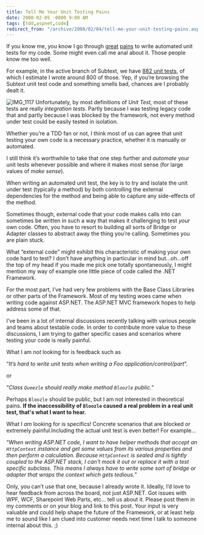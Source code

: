 ```yaml
---
title: Tell Me Your Unit Testing Pains
date: 2008-02-05 -0800 9:00 AM
tags: [tdd,aspnet,code]
redirect_from: "/archive/2008/02/04/tell-me-your-unit-testing-pains.aspx/"
---
```


If you know me, you know I go through
[great](https://haacked.com/archive/2007/06/19/unit-tests-web-code-without-a-web-server-using-httpsimulator.aspx "HttpSimulator") [pains](https://haacked.com/archive/2006/05/30/ATestingMailServerForUnitTestingEmailFunctionality.aspx "A Testing Mail Server")
to write automated unit tests for my code. Some might even call me anal
about it. Those people know me too well.

For example, in the active branch of Subtext, we have [882 unit
tests](http://build.subtextproject.com/ccnet/server/local/project/SubText-1.9/build/log20080120121001Lbuild.1.9.6.322.xml/MbUnitDetailsBuildReport.aspx "Subtext Unit Tests"),
of which I estimate I wrote around 800 of those. Yep, if you’re browsing
the Subtext unit test code and something smells bad, chances are I
probably dealt it.

![IMG\_1117](https://haacked.com/images/haacked_com/WindowsLiveWriter/TellMeYourUnitTestingPains_13FCD/IMG_1117_1.jpg)
Unfortunately, by most definitions of *Unit Test,* most of these tests
are really *integration tests*. Partly because I was testing legacy code
that and partly because I was blocked by the framework, not every method
under test could be easily tested in isolation.

Whether you’re a TDD fan or not, I think most of us can agree that unit
testing your own code is a necessary practice, whether it is manually or
automated.

I still think it’s worthwhile to take that one step further and
*automate* your unit tests whenever possible and where it makes most
sense (for large values of *make sense*).

When writing an automated unit test, the key is to try and isolate the
unit under test (typically a method) by both controlling the external
dependencies for the method and being able to capture any side-effects
of the method.

Sometimes though, external code that your code makes calls into can
sometimes be written in such a way that makes it challenging to test
*your* own code. Often, you have to resort to building all sorts of
Bridge or Adapter classes to abstract away the thing you’re calling.
Sometimes you are plain stuck.

What “external code” might exhibit this characteristic of making your
own code hard to test? I don’t have anything in particular in mind
but...oh...off the top of my head if you made me pick one totally
spontaneously, I might mention my way of example one little piece of
code called the .NET Framework.

For the most part, I’ve had very few problems with the Base Class
Libraries or other parts of the Framework. Most of my testing woes came
when writing code against ASP.NET. The ASP.NET MVC framework hopes to
help address some of that.

I’ve been in a lot of internal discussions recently talking with various
people and teams about testable code. In order to contribute more value
to these discussions, I am trying to gather specific cases and scenarios
where testing your code is really painful.

What I am *not* looking for is feedback such as

“*It’s hard to write unit tests when writing a Foo
application/control/part*”.

or

“*Class `Queezle` should really make method `Bloozle` public.*”

Perhaps `Bloozle` should be public, but I am not interested in
theoretical pains. **If the inaccessibility of `Bloozle` caused a real
problem in a real unit test, that's what I want to hear.**

What I *am* looking for is specifics! Concrete scenarios that are
blocked or extremely painful.Including the actual unit test is even
better! For example...

“*When writing ASP.NET code, I want to have helper methods that accept
an `HttpContext` instance and get some values from its various
properties and then perform a calculation. Because `HttpContext` is
sealed and is tightly coupled to the ASP.NET stack, I can't mock it out
or replace it with a test specific subclass. This means I always have to
write some sort of bridge or adapter that wraps the context which gets
tedious.*”

Only, you can’t use that one, because I already wrote it. Ideally, I’d
love to hear feedback from across the board, not just ASP.NET. Got
issues with WPF, WCF, Sharepoint Web Parts, etc... tell us about it.
Please post them in my comments or on your blog and link to this post.
Your input is very valuable and could help shape the future of the
Framework, or at least help me to sound like I am clued into customer
needs next time I talk to someone internal about this. ;)

